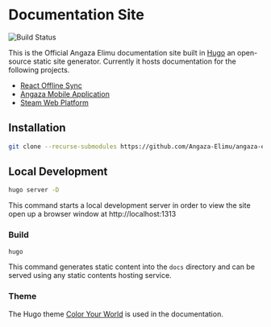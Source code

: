 # Documentation Site

![Build Status](https://github.com/Angaza-Elimu/angaza-elimu.github.io/actions/workflows/gh-pages.yml/badge.svg)


This is the Official Angaza Elimu documentation site built in [Hugo](https://gohugo.io/) an open-source static site generator. Currently it hosts documentation
for the following projects.

- [React Offline Sync](https://github.com/Angaza-Elimu/react-offline-sync)
- [Angaza Mobile Application](https://github.com/Angaza-Elimu/Angaza-Mobile)
- [Steam Web Platform](https://github.com/Angaza-Elimu/steam-web)


## Installation

```sh
git clone --recurse-submodules https://github.com/Angaza-Elimu/angaza-elimu.github.io
```

## Local Development

```sh
hugo server -D
```

This command starts a local development server in order to view the site
open up a browser window at http://localhost:1313

### Build

```sh
hugo
```

This command generates static content into the `docs` directory and can be served using any static contents hosting service.

### Theme

The Hugo theme [Color Your World](https://themes.gohugo.io/hugo-theme-color-your-world/) is used in the documentation.

